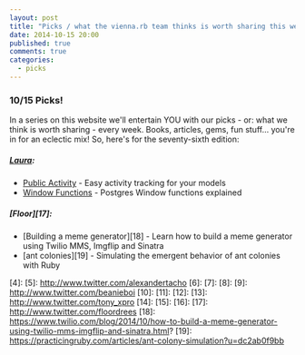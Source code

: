 ```yaml
---
layout: post
title: "Picks / what the vienna.rb team thinks is worth sharing this week"
date: 2014-10-15 20:00
published: true
comments: true
categories:
  - picks
---
```


### 10/15 Picks!

In a series on this website we'll entertain YOU with our picks - or: what we think is worth sharing - every week.
Books, articles, gems, fun stuff... you're in for an eclectic mix! So, here's for the seventy-sixth edition:

##### [Laura][1]:
  - [Public Activity][2] - Easy activity tracking for your models
  - [Window Functions][3] - Postgres Window functions explained

##### [Floor][17]:
  - [Building a meme generator][18] - Learn how to build a meme generator using Twilio MMS, Imgflip and Sinatra
  - [ant colonies][19] - Simulating the emergent behavior of ant colonies with Ruby

[1]: http://www.twitter.com/alicetragedy
[2]: https://github.com/pokonski/public_activity
[3]: http://robots.thoughtbot.com/postgres-window-functions
[4]:
[5]: http://www.twitter.com/alexandertacho
[6]:
[7]:
[8]:
[9]: http://www.twitter.com/beanieboi
[10]:
[11]:
[12]:
[13]: http://www.twitter.com/tony_xpro
[14]:
[15]:
[16]:
[17]: http://www.twitter.com/floordrees
[18]: https://www.twilio.com/blog/2014/10/how-to-build-a-meme-generator-using-twilio-mms-imgflip-and-sinatra.html?
[19]: https://practicingruby.com/articles/ant-colony-simulation?u=dc2ab0f9bb
